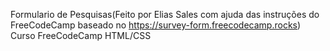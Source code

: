 Formulario de Pesquisas(Feito por Elias Sales com ajuda das instruções do FreeCodeCamp baseado no https://survey-form.freecodecamp.rocks)
Curso FreeCodeCamp HTML/CSS
